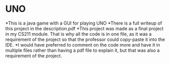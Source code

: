 # UNO
*This is a java game with a GUI for playing UNO
*There is a full writeup of this project in the description.pdf
*This project was made as a final project in my CS211 module.  That is why all the code is in one file, as it was a requirement of the project so that the professor could copy-paste it into the IDE.
*I would have preferred to comment on the code more and have it in multiple files rather than having a pdf file to explain it, but that was also a requirement of the project.